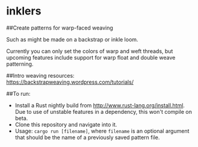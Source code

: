 # inklers
##Create patterns for warp-faced weaving

Such as might be made on a backstrap or inkle loom.

Currently you can only set the colors of warp and weft threads, but upcoming features include support for warp float and double weave patterning.

##Intro weaving resources:
https://backstrapweaving.wordpress.com/tutorials/

##To run:
* Install a Rust nightly build from http://www.rust-lang.org/install.html. Due to use of unstable features in a dependency, this won't compile on beta.
* Clone this repository and navigate into it.
* Usage: ```cargo run [filename]```, where ```filename``` is an optional argument that should be the name of a previously saved pattern file.
